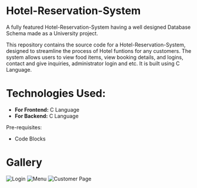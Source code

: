 # Hotel-Reservation-System
A fully featured Hotel-Reservation-System having a well designed Database Schema made as a University project.

This repository contains the source code for a Hotel-Reservation-System, designed to streamline the process of Hotel funtions for any customers. The system allows users to view food items, view booking details, and logins, contact and give inquiries, administrator login and etc. It is built using C Language.

# Technologies Used:

- **For Frontend:** C Language
- **For Backend:** C Language

Pre-requisites:
- Code Blocks


# Gallery

![Login](https://user-images.githubusercontent.com/89802304/223214133-17dd2e32-a56e-441d-91fd-c3d9675eab21.png)
![Menu](https://user-images.githubusercontent.com/89802304/223214182-bbd13ed6-0606-4041-89d9-3b9c0e2e062d.png)
![Customer Page](https://user-images.githubusercontent.com/89802304/223214199-77ddf261-b24d-4b9a-88ea-acfc59e74d1c.png)
